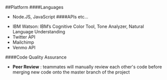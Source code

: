 ##<a name="platform"></a>Platform
####Languages 
- Node.JS, JavaScript
####APIs etc...
* IBM Watson: IBM’s Cognitive Color Tool, Tone Analyzer, Natural Language Understanding
* Twitter API
* Mailchimp
* Venmo API

####Code Quality Assurance
* **Peer Review** : teammates will manually review each other's code before merging new code onto the master branch of the project

